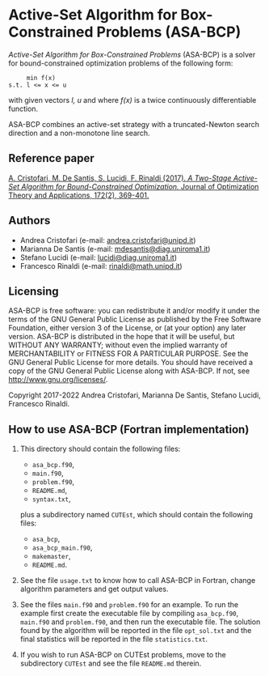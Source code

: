 # Active-Set Algorithm for Box-Constrained Problems (ASA-BCP)

_Active-Set Algorithm for Box-Constrained Problems_ (ASA-BCP) is a solver for bound-constrained
optimization problems of the following form:

         min f(x)
    s.t. l <= x <= u

with given vectors _l, u_ and where _f(x)_ is a twice continuously differentiable function.

ASA-BCP combines an active-set strategy with a truncated-Newton search direction and a non-monotone line search.

## Reference paper

[A. Cristofari, M. De Santis, S. Lucidi, F. Rinaldi (2017). _A Two-Stage Active-Set Algorithm for Bound-Constrained Optimization._
Journal of Optimization Theory and Applications, 172(2), 369-401.](https://link.springer.com/article/10.1007/s10957-016-1024-9)

## Authors

* Andrea Cristofari (e-mail: [andrea.cristofari@unipd.it](mailto:andrea.cristofari@unipd.it))
* Marianna De Santis (e-mail: [mdesantis@diag.uniroma1.it](mailto:mdesantis@diag.uniroma1.it))
* Stefano Lucidi (e-mail: [lucidi@diag.uniroma1.it](mailto:lucidi@diag.uniroma1.it))
* Francesco Rinaldi (e-mail: [rinaldi@math.unipd.it](mailto:rinaldi@math.unipd.it))

## Licensing

ASA-BCP is free software: you can redistribute it and/or modify
it under the terms of the GNU General Public License as published by
the Free Software Foundation, either version 3 of the License, or
(at your option) any later version.
ASA-BCP is distributed in the hope that it will be useful,
but WITHOUT ANY WARRANTY; without even the implied warranty of
MERCHANTABILITY or FITNESS FOR A PARTICULAR PURPOSE. See the
GNU General Public License for more details.
You should have received a copy of the GNU General Public License
along with ASA-BCP. If not, see <http://www.gnu.org/licenses/>.

Copyright 2017-2022 Andrea Cristofari, Marianna De Santis,
Stefano Lucidi, Francesco Rinaldi.

## How to use ASA-BCP (Fortran implementation)

1. This directory should contain the following files:
    * `asa_bcp.f90`,
    * `main.f90`,
    * `problem.f90`,
    * `README.md`,
    * `syntax.txt`,

    plus a subdirectory named `CUTEst`, which should contain the following
    files:
    * `asa_bcp`,
    * `asa_bcp_main.f90`,
    * `makemaster`,
    * `README.md`.

2. See the file `usage.txt` to know how to call ASA-BCP in Fortran, change
   algorithm parameters and get output values.

3. See the files `main.f90` and `problem.f90` for an example.
   To run the example first create the executable file by compiling `asa_bcp.f90`,
   `main.f90` and `problem.f90`, and then run the executable file. The
   solution found by the algorithm will be reported in the file
   `opt_sol.txt` and the final statistics will be reported in the file
   `statistics.txt`.

4. If you wish to run ASA-BCP on CUTEst problems, move to the subdirectory
    `CUTEst` and see the file `README.md` therein.
